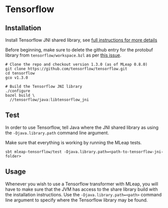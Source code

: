 # Tensorflow

## Installation

Install Tensorflow JNI shared library, see [full instructions for more details](https://github.com/tensorflow/tensorflow/tree/v1.3.0/tensorflow/java)

Before beginning, make sure to delete the github entry for the protobuf library from `tensorflow/workspace.bzl`
as per [this issue](https://github.com/tensorflow/tensorflow/issues/12979).

```
# Clone the repo and checkout version 1.3.0 (as of MLeap 0.8.0)
git clone https://github.com/tensorflow/tensorflow.git
cd tensorflow
gco v1.3.0

# Build the Tensorflow JNI library
./configure
bazel build \
  //tensorflow/java:libtensorflow_jni
```

## Test

In order to use Tensorflow, tell Java where the JNI shared library as using the `-Djava.library.path` command line argument.

Make sure that everything is working by running the MLeap tests.

```
sbt mleap-tensorflow/test -Djava.library.path=<path-to-tensorflow-jni-folder>
```

## Usage

Whenever you wish to use a Tensorflow transformer with MLeap, you will have to make sure that the JVM has access to the share library build with the installation instructions. Use the `-Djava.library.path=<path>` command line argument to specify where the Tensorflow library may be found.
